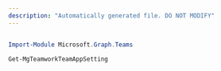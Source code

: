 ```yaml
---
description: "Automatically generated file. DO NOT MODIFY"
---
```


```powershell

Import-Module Microsoft.Graph.Teams

Get-MgTeamworkTeamAppSetting

```